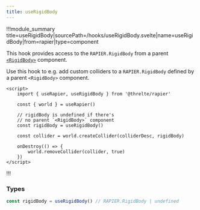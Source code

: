 ```yaml
---
title: useRigidBody
---
```


!!!module_summary title=useRigidBody|sourcePath=/hooks/useRigidBody.svelte|name=useRigidBody|from=rapier|type=component

This hook provides access to the `RAPIER.RigidBody` from a parent [`<RigidBody>`](/rapier/rigid-body) component.

Use this hook to e.g. add custom colliders to a `RAPIER.RigidBody` defined by a parent `<RigidBody>` component.

```svelte
<script>
	import { useRapier, useRigidBody } from '@threlte/rapier'

	const { world } = useRapier()

	// rigidBody is undefined if there's
	// no parent `<RigidBody>` component
	const rigidBody = useRigidBody()

	const collider = world.createCollider(colliderDesc, rigidBody)

	onDestroy(() => {
		world.removeCollider(collider, true)
	})
</script>
```

!!!

### Types

```ts
const rigidBody = useRigidBody() // RAPIER.RigidBody | undefined
```
